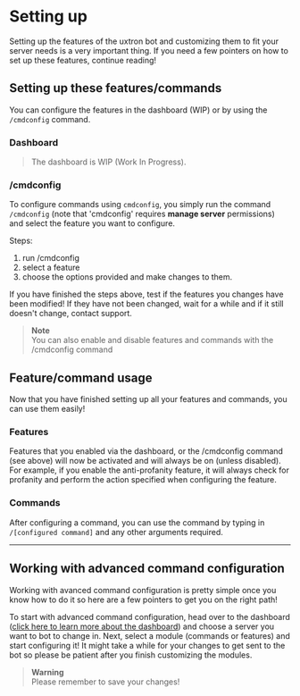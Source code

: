 # Setting up
Setting up the features of the uxtron bot and customizing them to fit your server needs is a very important thing. If you need a few pointers on how to set up these features, continue reading!

## Setting up these features/commands
You can configure the features in the dashboard (WIP) or by using the `/cmdconfig` command.

### Dashboard
> The dashboard is WIP (Work In Progress).

### /cmdconfig
To configure commands using `cmdconfig`, you simply run the command `/cmdconfig` (note that 'cmdconfig' requires **manage server** permissions) and select the feature you want to configure.


Steps:
1. run /cmdconfig
2. select a feature
3. choose the options provided and make changes to them.


If you have finished the steps above, test if the features you changes have been modified! If they have not been changed, wait for a while and if it still doesn't change, contact support.

> **Note**<br />
> You can also enable and disable features and commands with the /cmdconfig command

## Feature/command usage
Now that you have finished setting up all your features and commands, you can use them easily!

### Features
Features that you enabled via the dashboard, or the /cmdconfig command (see above) will now be activated and will always be on (unless disabled). For example, if you enable the anti-profanity feature, it will always check for profanity and perform the action specified when configuring the feature.

### Commands
After configuring a command, you can use the command by typing in `/[configured command]` and any other arguments required. 

***

## Working with advanced command configuration
Working with avanced command configuration is pretty simple once you know how to do it so here are a few pointers to get you on the right path!

To start with advanced command configuration, head over to the dashboard ([click here to learn more about the dashboard](https://github.com/Uxtron-team/Uxtron-bot-docs/tree/main/docs/website)) and choose a server you want to bot to change in. Next, select a module (commands or features) and start configuring it! It might take a while for your changes to get sent to the bot so please be patient after you finish customizing the modules.

> **Warning**<br />
> Please remember to save your changes!
